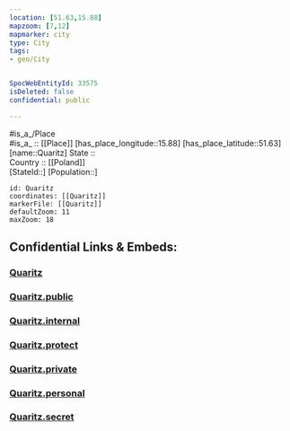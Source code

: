 ```yaml
---
location: [51.63,15.88] 
mapzoom: [7,12] 
mapmarker: city 
type: City
tags:
- geo/City


SpocWebEntityId: 33575
isDeleted: false
confidential: public

---
```

#is_a_/Place  
#is_a_ :: [[Place]] 
[has_place_longitude::15.88] 
[has_place_latitude::51.63] 
[name::Quaritz] 
State ::  
Country :: [[Poland]]  
[StateId::] 
[Population::] 



```leaflet
id: Quaritz
coordinates: [[Quaritz]] 
markerFile: [[Quaritz]] 
defaultZoom: 11 
maxZoom: 18
```


## Confidential Links & Embeds: 

### [Quaritz](/_Standards/Earth/Continent/Europe/Europe~East/Poland/Provinces~Poland/Lower_Silesian/City/Quaritz.md) 

### [Quaritz.public](/_public/Earth/Continent/Europe/Europe~East/Poland/Provinces~Poland/Lower_Silesian/City/Quaritz.public.md) 

### [Quaritz.internal](/_internal/Earth/Continent/Europe/Europe~East/Poland/Provinces~Poland/Lower_Silesian/City/Quaritz.internal.md) 

### [Quaritz.protect](/_protect/Earth/Continent/Europe/Europe~East/Poland/Provinces~Poland/Lower_Silesian/City/Quaritz.protect.md) 

### [Quaritz.private](/_private/Earth/Continent/Europe/Europe~East/Poland/Provinces~Poland/Lower_Silesian/City/Quaritz.private.md) 

### [Quaritz.personal](/_personal/Earth/Continent/Europe/Europe~East/Poland/Provinces~Poland/Lower_Silesian/City/Quaritz.personal.md) 

### [Quaritz.secret](/_secret/Earth/Continent/Europe/Europe~East/Poland/Provinces~Poland/Lower_Silesian/City/Quaritz.secret.md)

